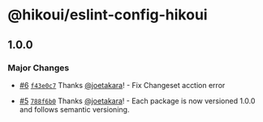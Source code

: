 # @hikoui/eslint-config-hikoui

## 1.0.0

### Major Changes

- [#6](https://github.com/hikoinc/hikoui-beta/pull/6) [`f43e0c7`](https://github.com/hikoinc/hikoui-beta/commit/f43e0c7e94b7bb18e8d1356305bbca6394617789) Thanks [@joetakara](https://github.com/joetakara)! - Fix Changeset acction error

- [#5](https://github.com/hikoinc/hikoui-beta/pull/5) [`788f6b0`](https://github.com/hikoinc/hikoui-beta/commit/788f6b0edcdf1b00b0ee9fa86cd89057ecbb8d16) Thanks [@joetakara](https://github.com/joetakara)! - Each package is now versioned 1.0.0 and follows semantic versioning.
